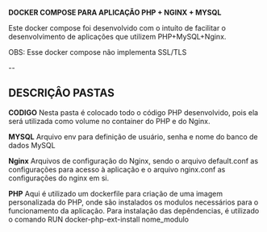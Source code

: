 **DOCKER COMPOSE PARA APLICAÇÃO PHP + NGINX + MYSQL**

Este docker compose foi desenvolvido com o intuíto de facilitar o desenvolvimento de aplicações que utilizem PHP+MySQL+Nginx. 

OBS: Esse docker compose não implementa SSL/TLS

--

**DESCRIÇÂO PASTAS**
--
**CODIGO**
Nesta pasta é colocado todo o código PHP desenvolvido, pois ela será utilizada como volume no container do PHP e do Nginx.

**MYSQL**
Arquivo env para definição de usuário, senha e nome do banco de dados MySQL

**Nginx**
Arquivos de configuração do Nginx, sendo o arquivo default.conf as configurações para acesso à aplicação e o arquivo nginx.conf as configurações do nginx em si.

**PHP**
Aqui é utilizado um dockerfile para criação de uma imagem personalizada do PHP, onde são instalados os modulos necessários para o funcionamento da aplicação. Para instalação das depêndencias, é utilizado o comando RUN docker-php-ext-install nome_modulo
